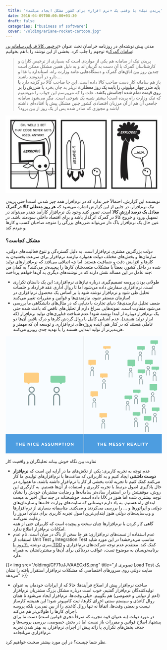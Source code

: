 ```yaml
---
 title: "«پریدن تیک» یا وقتی یک «نرم افزار» برای کشور مشکل ایجاد می‌کند" 
 date: 2016-04-09T00:00:00+03:30
 draft: false 
 categories: ["business of software"]
 cover: "/oldimg/ariane-rocket-cartoon.jpg"
---
```




مدتی پیش نوشته‌ای در روزنامه خراسان تحت عنوان «[ترخیص کالا قربانی سامانه بی سامان گمرک](http://khorasannews.com/newspaper/page/19218/5/495808/0)» توجهم را جلب کرد. بخشی از این نوشته را با هم بخوانیم:



> پریدن تیک از سامانه هم یکی از مواردی است که بسیاری از ترخیص کاران و کارشناسان گمرک با آن دست به گریبان‌اند و به دلیل همین مشکل ممکن است چندین روز بین اتاق‌های گمرک و دستگاه‌هایی مانند وزارت راه، استاندارد یا غذا و دارو در آمدوشد باشند....   
> باز هم سامانه کار دست صاحب کالا داده است. این جا صاحب کالا دو گزینه دارد **یا باید ضرر چهار میلیونی را بابت یک روز معطلی**۸ تریلر به جان بخرد یا **ضررش را بر روی قیمت تمام شده اجناسش بکشد.** علت را که می‌پرسم این جواب را می‌شنوم که تیک وزارت راه پریده است! بیشتر شبیه یک شوخی است. مگر می‌شود سامانه جامعی آن هم از آن مرزبان اقتصادی کشور چنین مشکل پیش پا افتاده‌ای داشته باشد و مجوزی که صادر شده پس از یک روز از بین برود؟!




![](/oldimg/ariane-rocket-cartoon.jpg)







نویسنده این گزارش، احتمالاً خبر ندارد که در نرم‌افزار همه چیز شدنی است! حتی پریدن تیک نرم‌افزار. در جایی از این گزارش اشاره می‌شود که **هر روز معطلی کالا در گمرک معادل یک درصد ارزش کالا** است. تصور کنید وجود یک نرم‌افزار کارآمد چقدر می‌تواند در تسهیل ورود و خروج کالا در گمرک اثرگذار باشد و برای اقتصاد داخلی سودمند باشد. در عین حال یک نرم‌افزار باگ دار می‌تواند ضررهای بزرگی را متوجه صاحبان کسب و کارها و مردم کند.



### مشکل کجاست؟



دولت بزرگترین مشتری نرم‌افزار است. به دلیل گستردگی و تنوع فعالیت‌های دولتی، سازمان‌ها و بخش‌های مختلف دولت همواره نیازمند نرم‌افزار برای سرعت بخشیدن به کارها و افزایش دقت و شفافیت هستند. اما چه اتفاقی می‌افتد که نرم‌افزارهای تولید شده در داخل کشور، بعضاً با مشکلات متعددشان کارها را پیچیده‌تر می‌کنند؟ به گمان من چند عامل در این مساله نقش دارند که در نوشته‌های دیگری به آن‌ها خواهم پرداخت:






- طولانی بودن پروسه تصمیم‌گیری درباره نیازهای نرم‌افزاری: این یک داستان تکراری است. نرم‌افزاری سفارش داده می‌شود اما تا روال اداری عقد قرارداد و جلسات تحلیل طی شود و نرم‌افزار نوشته شود یا بر اساس یک محصول نرم‌افزاری در سازمان مستقر شود، نیازمندی‌ها و قوانین و مقررات تغییر می‌کنند!
- ضعف تحلیل نیازمندی‌ها: دنیای تجارت با دنیایی که در مثال‌های دانشگاهی ما بررسی می‌شود متفاوت است. نمونه‌هایی سراغ دارم از تحلیل‌های ناقص که باعث شده حتی یک نرم‌افزار دوباره از ابتدا نوشته شود! عدم شناخت فناوری‌های تولید نرم‌افزار (که ابزار تولید هستند)، عدم آشنایی کامل با روال گردش کارها و درک ناقص آن‌ها دو عاملی هستند که در کنار هم، آینده پروژه‌های نرم‌افزاری و توسعه آن که مهمتر و هزینه‌برتر از تولید ابتدایی هستند را با تهدید جدی روبرو می‌کنند.


![](/oldimg/B1Ww3PBIQAA4Hww.png)

تفاوت بین نگاه خوش بینانه تحلیلگران و واقعیت کار



- عدم توجه به تجربه کاربری: یکی از تلاش‌های ما در آرایه این است که **نرم‌افزار دوست داشتنی** ایجاد کنیم و به کاربرانی که ساعت‌ها با نرم‌افزارهای تولیدی ما کار می‌کنند کمک کنیم تا تجربه لذت بخشی از کار با نرم‌افزار داشته باشند. ما همواره در حال یادگیری اصول مرتبط با تجربه کاربری و استفاده از آن‌ها هستیم. به کارگیری این روش، موفقیتش را در استقرار ساده‌تر سامانه‌ها و رضایت مشتریان خودش را نشان داده است. خوشبختانه در چند سال اخیر به مبحث UX توجه بیشتری شده اما هنوز در ابتدای راه هستیم. به یاد دارم دوستانی که سایت‌های وزارت خانه‌ها و سازمان‌های دولتی و اپراتورها و ... را بررسی می‌کردند و می‌کنند. متاسفانه بسیاری از نرم‌افزارها و وب‌سایت‌های دولتی هنوز ابتدایی‌ترین اصول تجربه کاربری برای دنیای امروز را رعایت نمی‌کنند.  
گاهی کار کردن با نرم‌افزارها چنان سخت و پیچیده است که کاربران حتی از همه امکانات نرم‌افزار اطلاع ندارد.
- عدم استفاده از تست‌های نرم‌افزاری: هر جا سخن از باگ در میان است، نام عدم استفاده از Unit Test و Integration Test مناسب می‌درخشد! در این مورد شاید سری نوشته [۳۰ روز با TDD](http://araye.net/pages/30-Days-Of-TDD) کمک کند. معتقدم عدم توجه شرکت‌های نرم‌افزاری و برنامه‌نویسان به موضوع تست، عواقب دردناکی برای آن‌ها و مشتریانشان به همراه دارد.


{{< img src="/oldimg/CF71uJJVAAECxfS.png" title="تصویری از Load Test یک سایت دولتی روی سرورهای اختصاصی که مشکلات نرم‌افزار استقرار یافته را نشان می‌دهد" >}}



- ساخت نرم‌افزار پیش از اصلاح فرآیندها: حالا که از ایرادات خودمان به عنوان تولیدکنندگان نرم‌افزار گفتیم، خوب است درباره مشکل بزرگ مشتریان نرم‌افزار (اعم از دولتی و خصوصی) هم بگوییم. خیلی وقت‌ها، نرم‌افزار ایجاد می‌شود تا همان روال کاغذی و سیستم سنتی اجرای کارها، ثبت کامپیوتر شود! این همیشه کارساز نیست و بعضی وقت‌ها، اتفاقاً نه تنها روال کاغذی را از بین نمی‌برد بلکه پروسه اجرای کارها را طولانی‌تر هم می‌کند.   
در مورد دولت (به عنوان قوه مجریه که صرفاً مجری قوانین است) دست ما برای پیشنهاد اصلاح قوانین و مقررات باز نیست اما در بخش خصوصی، بررسی پروسه‌ها و حذف بخش‌های تکراری یا زائد پیش از اجرای نرم‌افزار، به بهتر شدن تجربه نرم‌افزاری می‌انجامد.


نظر شما چیست؟ در این مورد بیشتر صحبت خواهیم کرد.








